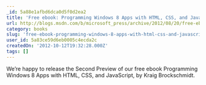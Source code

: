 ```yaml
---
_id: 5a88e1afbd6dca0d5f0d2ea2
title: 'Free ebook: Programming Windows 8 Apps with HTML, CSS, and JavaScript (Second Preview)'
url: http://blogs.msdn.com/b/microsoft_press/archive/2012/08/20/free-ebook-programming-windows-8-apps-with-html-css-and-javascript-second-preview.aspx
category: books
slug: 'free-ebook-programming-windows-8-apps-with-html-css-and-javascript-second-preview-2'
user_id: 5a83ce59d6eb0005c4ecda2c
createdOn: '2012-10-12T19:32:28.000Z'
tags: []
---
```


We’re happy to release the Second Preview of our free ebook Programming Windows 8 Apps with HTML, CSS, and JavaScript, by Kraig Brockschmidt.
